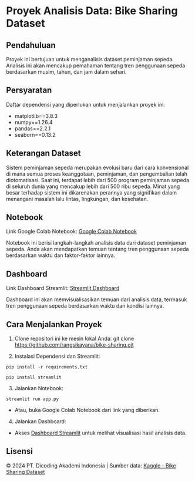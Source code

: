 # Proyek Analisis Data: Bike Sharing Dataset

## Pendahuluan

Proyek ini bertujuan untuk menganalisis dataset peminjaman sepeda. Analisis ini akan mencakup pemahaman tentang tren penggunaan sepeda berdasarkan musim, tahun, dan jam dalam sehari.

## Persyaratan

Daftar dependensi yang diperlukan untuk menjalankan proyek ini:
- matplotlib==3.8.3
- numpy==1.26.4
- pandas==2.2.1
- seaborn==0.13.2

## Keterangan Dataset

Sistem peminjaman sepeda merupakan evolusi baru dari cara konvensional di mana semua proses keanggotaan, peminjaman, dan pengembalian telah diotomatisasi. Saat ini, terdapat lebih dari 500 program peminjaman sepeda di seluruh dunia yang mencakup lebih dari 500 ribu sepeda. Minat yang besar terhadap sistem ini dikarenakan perannya yang signifikan dalam menangani masalah lalu lintas, lingkungan, dan kesehatan.

## Notebook

Link Google Colab Notebook: [Google Colab Notebook](https://colab.research.google.com/drive/1utfOGhS-ppi0V68BE4e7Mj6SniPykgpC?usp=sharing)

Notebook ini berisi langkah-langkah analisis data dari dataset peminjaman sepeda. Anda akan mendapatkan temuan tentang tren penggunaan sepeda berdasarkan waktu dan faktor-faktor lainnya.

## Dashboard

Link Dashboard Streamlit: [Streamlit Dashboard](https://bike-sharing-2r5easltvy63xlpbosjjx7.streamlit.app/)

Dashboard ini akan memvisualisasikan temuan dari analisis data, termasuk tren penggunaan sepeda berdasarkan waktu dan kondisi lainnya.

## Cara Menjalankan Proyek

1. Clone repositori ini ke mesin lokal Anda:
git clone https://github.com/rangsikayana/bike-sharing.git

2. Instalasi Dependensi dan Streamlit:
  ```
  pip install -r requirements.txt
  ```
  ```
  pip install streamlit
  ```

3. Jalankan Notebook:
  ```
  streamlit run app.py
  ```
- Atau, buka Google Colab Notebook dari link yang diberikan.

4. Jalankan Dashboard:
- Akses [Dashboard Streamlit](https://bike-sharing-2r5easltvy63xlpbosjjx7.streamlit.app/) untuk melihat visualisasi hasil analisis data.

## Lisensi

© 2024 PT. Dicoding Akademi Indonesia | Sumber data: [Kaggle - Bike Sharing Dataset](https://www.kaggle.com/datasets/lakshmi25npathi/bike-sharing-dataset)
